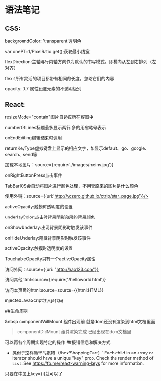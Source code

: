 # 语法笔记

## CSS:
  backgroundColor: 'transparent'透明色

  var onePT=1/PixelRatio.get();获取最小线宽

  flexDirection:主轴与行内轴方向作为默认的书写模式。即横向从左到右排列（左对齐）

  flex:1所有灵活的项目都带有相同的长度，忽略它们的内容

  opacity: 0.7 属性设置元素的不透明级别

## React:
  resizeMode="contain"图片自适应所在容器中

  numberOfLines标题最多显示两行.多的用省略号表示

  onEndEditing编辑结束时调用

  returnKeyType虚拟键盘上显示的相应文字，如显示default、go、google、search、send等

  加载本地图片：source={require('./images/meinv.jpg')}

  onRightButtonPress点击事件

  TabBarIOS会自动将图片进行颜色处理，不用管原来的图片是什么颜色

  使用外链：source={{uri:'http://vczero.github.io/ctrip/star_page.jpg'}}/>

  activeOpacity:触摸时透明度的设置

  underlayColor:点击时背景阴影效果的背景颜色

  onShowUnderlay:出现背景阴影时触发该事件

  onHideUnderlay:隐藏背景阴影时触发该事件

  activeOpacity:触摸时透明度的设置

  TouchableOpacity只有一个activeOpacity属性

  访问外网：source={{uri: "http://hao123.com"}}

  访问其他html:source={require('./helloworld.html')}

  访问本页面的html:source=source={{html:HTML}}

  injectedJavaScript注入js代码

##生命周期

&nbsp componentWillMount 组件出现前 就是dom还没有渲染到html文档里面

> componentDidMount 组件渲染完成 已经出现在dom文档里

可以再各个周期实现特定的操作
##报错信息和解决方式
  * 类似于这样循环时报错（/box/ShoppingCart）：Each child in an array or iterator should have a unique "key" prop.
  Check the render method of `List`. See https://fb.me/react-warning-keys for more information.

  只要在<View style={styles.row} key={i}>中加上key={i}就可以了
